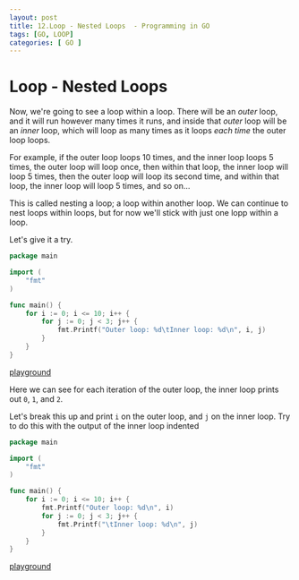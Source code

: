 ```yaml
---
layout: post
title: 12.Loop - Nested Loops  - Programming in GO
tags: [GO, LOOP]
categories: [ GO ]
---
```



#  Loop - Nested Loops  
  
Now, we're going to see a loop within a loop. There will be an _outer_ loop, and it will run however many times it runs, and inside that _outer_ loop will be an _inner_ loop, which will loop as many times as it loops _each time_ the outer loop loops.  
  
For example, if the outer loop loops 10 times, and the inner loop loops 5 times, the outer loop will loop once, then within that loop, the inner loop will loop 5 times, then the outer loop will loop its second time, and within that loop, the inner loop will loop 5 times, and so on...  
  
This is called nesting a loop; a loop within another loop. We can continue to nest loops within loops, but for now we'll stick with just one lopp within a loop.  
  
Let's give it a try.

```go
package main

import (
	"fmt"
)

func main() {
	for i := 0; i <= 10; i++ {
		for j := 0; j < 3; j++ {
			fmt.Printf("Outer loop: %d\tInner loop: %d\n", i, j)
		}
	}
}
```

[playground](https://play.golang.org/p/o0YaoYYAC8)  
  
Here we can see for each iteration of the outer loop, the inner loop prints out `0`, `1`, and `2`.   
  
Let's break this up and print `i` on the outer loop, and `j` on the inner loop. Try to do this with the output of the inner loop indented
  
```go
package main

import (
	"fmt"
)

func main() {
	for i := 0; i <= 10; i++ {
		fmt.Printf("Outer loop: %d\n", i)
		for j := 0; j < 3; j++ {
			fmt.Printf("\tInner loop: %d\n", j)
		}
	}
}

```
[playground](https://play.golang.org/p/0Gd_NAXNyB)
